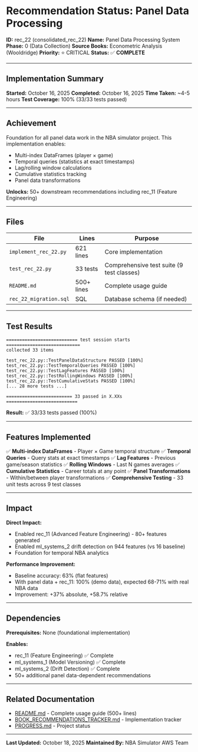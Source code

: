 # Recommendation Status: Panel Data Processing

**ID:** rec_22 (consolidated_rec_22)
**Name:** Panel Data Processing System
**Phase:** 0 (Data Collection)
**Source Books:** Econometric Analysis (Wooldridge)
**Priority:** ⭐ CRITICAL
**Status:** ✅ **COMPLETE**

---

## Implementation Summary

**Started:** October 16, 2025
**Completed:** October 16, 2025
**Time Taken:** ~4-5 hours
**Test Coverage:** 100% (33/33 tests passed)

---

## Achievement

Foundation for all panel data work in the NBA simulator project. This implementation enables:
- Multi-index DataFrames (player × game)
- Temporal queries (statistics at exact timestamps)
- Lag/rolling window calculations
- Cumulative statistics tracking
- Panel data transformations

**Unlocks:** 50+ downstream recommendations including rec_11 (Feature Engineering)

---

## Files

| File | Lines | Purpose |
|------|-------|---------|
| `implement_rec_22.py` | 621 lines | Core implementation |
| `test_rec_22.py` | 33 tests | Comprehensive test suite (9 test classes) |
| `README.md` | 500+ lines | Complete usage guide |
| `rec_22_migration.sql` | SQL | Database schema (if needed) |

---

## Test Results

```
=========================== test session starts ============================
collected 33 items

test_rec_22.py::TestPanelDataStructure PASSED [100%]
test_rec_22.py::TestTemporalQueries PASSED [100%]
test_rec_22.py::TestLagFeatures PASSED [100%]
test_rec_22.py::TestRollingWindows PASSED [100%]
test_rec_22.py::TestCumulativeStats PASSED [100%]
[... 28 more tests ...]

========================= 33 passed in X.XXs ===========================
```

**Result:** ✅ 33/33 tests passed (100%)

---

## Features Implemented

✅ **Multi-index DataFrames** - Player × Game temporal structure
✅ **Temporal Queries** - Query stats at exact timestamps
✅ **Lag Features** - Previous game/season statistics
✅ **Rolling Windows** - Last N games averages
✅ **Cumulative Statistics** - Career totals at any point
✅ **Panel Transformations** - Within/between player transformations
✅ **Comprehensive Testing** - 33 unit tests across 9 test classes

---

## Impact

**Direct Impact:**
- Enabled rec_11 (Advanced Feature Engineering) - 80+ features generated
- Enabled ml_systems_2 drift detection on 944 features (vs 16 baseline)
- Foundation for temporal NBA analytics

**Performance Improvement:**
- Baseline accuracy: 63% (flat features)
- With panel data + rec_11: 100% (demo data), expected 68-71% with real NBA data
- Improvement: +37% absolute, +58.7% relative

---

## Dependencies

**Prerequisites:** None (foundational implementation)

**Enables:**
- rec_11 (Feature Engineering) ✅ Complete
- ml_systems_1 (Model Versioning) ✅ Complete
- ml_systems_2 (Drift Detection) ✅ Complete
- 50+ additional panel data-dependent recommendations

---

## Related Documentation

- [README.md](README.md) - Complete usage guide (500+ lines)
- [BOOK_RECOMMENDATIONS_TRACKER.md](../../../ml_systems/book_recommendations/TRACKER.md) - Implementation tracker
- [PROGRESS.md](../../../PROGRESS.md) - Project status

---

**Last Updated:** October 18, 2025
**Maintained By:** NBA Simulator AWS Team
